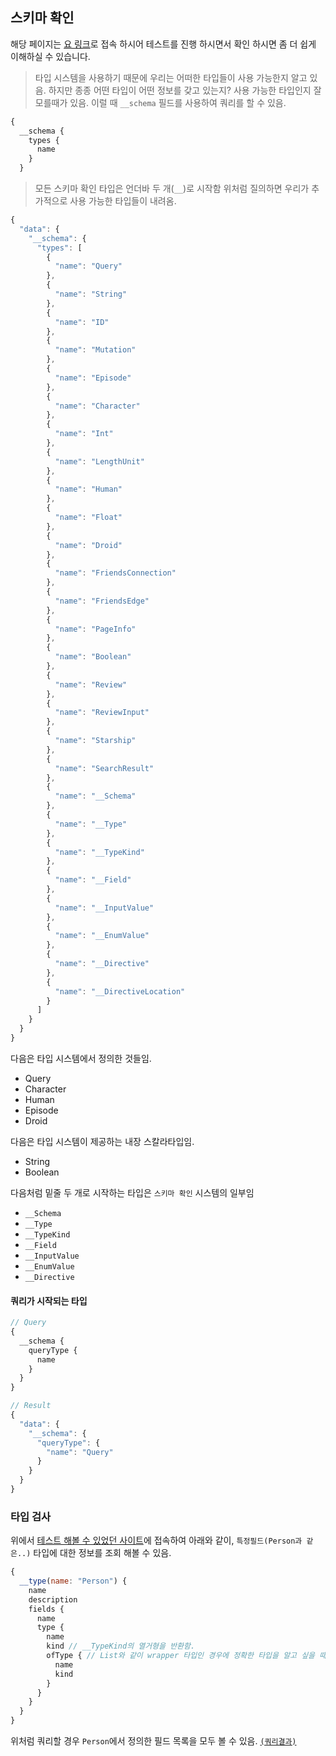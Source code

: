 ## 스키마 확인

해당 페이지는 
[요 링크](http://graphql.github.io/swapi-graphql/?query=%7B%0A%20%20__type(name%3A%20%22Planet%22)%20%7B%0A%20%20%20%20name%0A%20%20%20%20kind%0A%20%20%7D%0A%7D)로 접속 하시어 테스트를 진행 하시면서 확인 하시면 
좀 더 쉽게 이해하실 수 있습니다.

> 타입 시스템을 사용하기 때문에 우리는 어떠한 타입들이 사용 가능한지 알고 있음.
> 하지만 종종 어떤 타입이 어떤 정보를 갖고 있는지? 
> 사용 가능한 타입인지 잘 모를때가 있음.
 > 이럴 때 `__schema` 필드를 사용하여 쿼리를 할 수 있음.
```javascript
{
  __schema {
    types {
      name
    }
  }
```
> 모든 스키마 확인 타입은 언더바 두 개(`__`)로 시작함 
위처럼 질의하면 우리가 추가적으로 사용 가능한 타입들이 내려옴. 
```javascript
{
  "data": {
    "__schema": {
      "types": [
        {
          "name": "Query"
        },
        {
          "name": "String"
        },
        {
          "name": "ID"
        },
        {
          "name": "Mutation"
        },
        {
          "name": "Episode"
        },
        {
          "name": "Character"
        },
        {
          "name": "Int"
        },
        {
          "name": "LengthUnit"
        },
        {
          "name": "Human"
        },
        {
          "name": "Float"
        },
        {
          "name": "Droid"
        },
        {
          "name": "FriendsConnection"
        },
        {
          "name": "FriendsEdge"
        },
        {
          "name": "PageInfo"
        },
        {
          "name": "Boolean"
        },
        {
          "name": "Review"
        },
        {
          "name": "ReviewInput"
        },
        {
          "name": "Starship"
        },
        {
          "name": "SearchResult"
        },
        {
          "name": "__Schema"
        },
        {
          "name": "__Type"
        },
        {
          "name": "__TypeKind"
        },
        {
          "name": "__Field"
        },
        {
          "name": "__InputValue"
        },
        {
          "name": "__EnumValue"
        },
        {
          "name": "__Directive"
        },
        {
          "name": "__DirectiveLocation"
        }
      ]
    }
  }
}
```
다음은 타입 시스템에서 정의한 것들임. 
 - Query
 - Character
 - Human
 - Episode
 - Droid

다음은 타입 시스템이 제공하는 내장 스칼라타입임.
 - String
 - Boolean

다음처럼 밑줄 두 개로 시작하는 타입은 `스키마 확인` 시스템의 일부임
 - `__Schema`
 - `__Type`
 - `__TypeKind`
 - `__Field`
 - `__InputValue`
 - `__EnumValue`
 - `__Directive`

#### 쿼리가 시작되는 타입
```javascript
// Query
{
  __schema {
    queryType {
      name
    }
  }
}

// Result
{
  "data": {
    "__schema": {
      "queryType": {
        "name": "Query"
      }
    }
  }
}
```

###  타입 검사
위에서 [테스트 해볼 수 있었던 사이트](http://graphql.github.io/swapi-graphql/?query=%7B%0A%20%20__type(name%3A%20%22Person%22)%20%7B%0A%20%20%20%20name%0A%20%20%20%20fields%20%7B%0A%20%20%20%20%20%20name%0A%20%20%20%20%20%20type%20%7B%0A%20%20%20%20%20%20%20%20name%0A%20%20%20%20%20%20%20%20kind%0A%20%20%20%20%20%20%7D%0A%20%20%20%20%7D%0A%20%20%7D%0A%7D)에 접속하여 아래와 같이,
`특정필드(Person과 같은..)` 타입에 대한 정보를 조회 해볼 수 있음.
```javascript
{
  __type(name: "Person") {
    name
    description
    fields {
      name
      type {
        name
        kind // __TypeKind의 열거형을 반환함.
        ofType { // List와 같이 wrapper 타입인 경우에 정확한 타입을 알고 싶을 때 사용
          name
          kind
        }
      }
    }
  }
}
```

위처럼 쿼리할 경우 `Person`에서 정의한 필드 목록을 모두 볼 수 있음. [`(쿼리결과)`](http://graphql.github.io/swapi-graphql/?query=%7B%0A%20%20__type(name%3A%20%22Person%22)%20%7B%0A%20%20%20%20name%0A%20%20%20%20fields%20%7B%0A%20%20%20%20%20%20name%0A%20%20%20%20%20%20type%20%7B%0A%20%20%20%20%20%20%20%20name%0A%20%20%20%20%20%20%20%20kind%0A%20%20%20%20%20%20%7D%0A%20%20%20%20%7D%0A%20%20%7D%0A%7D)
